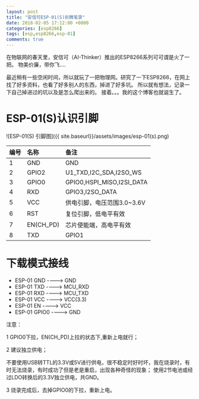 ```yaml
---
layout: post
title: "安信可ESP-01(S)折腾笔录"
date: 2018-02-05 17:12:00 +0800
categories: [esp8266]
tags: [esp,esp8266,esp-01]
comments: true
---
```



在物联网的春天里，安信可（AI-Thinker）推出的ESP8266系列可可谓是火了一把。
物美价廉，带你飞....

最近稍有一些空闲时间，所以就玩了一把物理网。研究了一下ESP8266，在网上找了好多资料，也看了好多别人的东西，掉进了好多坑。
所以就有想法，记录一下自己掉进过的坑以及是怎么爬出来的。
接着。。。我的这个博客也就诞生了。


ESP-01(S)认识引脚
============

![ESP-01(S) 引脚图]({{ site.baseurl}}/assets/images/esp-01(s).png)

|编号|名称|备注|
|:---|:---|:---|
|1|GND|GND|
|2|GPIO2|U1_TXD,I2C_SDA,I2SO_WS|
|3|GPIO0|GPIO0,HSPI_MISO,I2SI_DATA|
|4|RXD|GPIO3,I2SO_DATA|
|5|VCC|供电引脚，电压范围3.0~3.6V|
|6|RST|复位引脚，低电平有效|
|7|EN(CH_PD)|芯片使能端，高电平有效|
|8|TXD|GPIO1|


下载模式接线
============

* ESP-01 GND    ---->   GND
* ESP-01 TXD    ---->   MCU_RXD
* ESP-01 RXD    ---->   MCU_TXD
* ESP-01 VCC    ---->   VCC(3.3)
* ESP-01 EN     ---->   VCC
* ESP-01 GPIO0  ---->   GND

注意：

1 GPIO0下拉，EN(CH_PD)上拉的状态下,重新上电就行；

2 建议独立供电；

 不要使用USB转TTL的3.3V或5V进行供电，很不稳定时好时坏，我在烧录时，有时无法烧录，有时成功了但是老是重启，出现各种奇怪的现象；
 使用2节电池或经过LDO转换后的3.3V独立供电，共GND。

3 烧录完成后，去掉GPIO0的下拉，重新上电。
